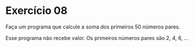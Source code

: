 # Exercício 08

Faça um programa que calcule a soma dos primeiros 50 números pares.

Esse programa não recebe valor. Os primeiros números pares são 2, 4, 6, ... 